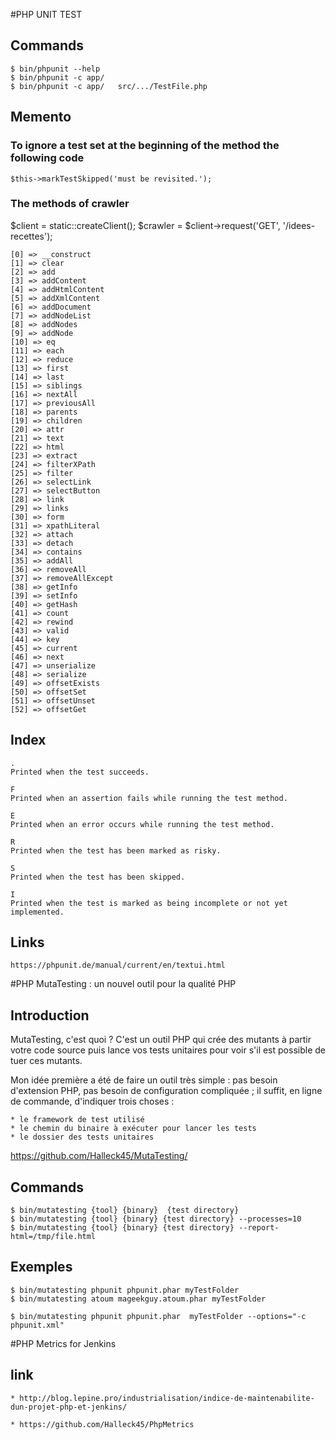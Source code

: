 #PHP UNIT TEST

## Commands
```
$ bin/phpunit --help
$ bin/phpunit -c app/
$ bin/phpunit -c app/   src/.../TestFile.php
```

## Memento

### To ignore a test set at the beginning of the method the following code
```
$this->markTestSkipped('must be revisited.');
```

### The methods of crawler

$client = static::createClient();
$crawler = $client->request('GET', '/idees-recettes');

    [0] => __construct
    [1] => clear
    [2] => add
    [3] => addContent
    [4] => addHtmlContent
    [5] => addXmlContent
    [6] => addDocument
    [7] => addNodeList
    [8] => addNodes
    [9] => addNode
    [10] => eq
    [11] => each
    [12] => reduce
    [13] => first
    [14] => last
    [15] => siblings
    [16] => nextAll
    [17] => previousAll
    [18] => parents
    [19] => children
    [20] => attr
    [21] => text
    [22] => html
    [23] => extract
    [24] => filterXPath
    [25] => filter
    [26] => selectLink
    [27] => selectButton
    [28] => link
    [29] => links
    [30] => form
    [31] => xpathLiteral
    [32] => attach
    [33] => detach
    [34] => contains
    [35] => addAll
    [36] => removeAll
    [37] => removeAllExcept
    [38] => getInfo
    [39] => setInfo
    [40] => getHash
    [41] => count
    [42] => rewind
    [43] => valid
    [44] => key
    [45] => current
    [46] => next
    [47] => unserialize
    [48] => serialize
    [49] => offsetExists
    [50] => offsetSet
    [51] => offsetUnset
    [52] => offsetGet


## Index
```
.
Printed when the test succeeds.

F
Printed when an assertion fails while running the test method.

E
Printed when an error occurs while running the test method.

R
Printed when the test has been marked as risky.

S
Printed when the test has been skipped.

I
Printed when the test is marked as being incomplete or not yet implemented.
```

## Links
```
https://phpunit.de/manual/current/en/textui.html
```

#PHP MutaTesting : un nouvel outil pour la qualité PHP

## Introduction
MutaTesting, c'est quoi ? C'est un outil PHP qui crée des mutants à partir votre code source puis lance vos tests unitaires pour voir 
s'il est possible de tuer ces mutants.

Mon idée première a été de faire un outil très simple : pas besoin d'extension PHP, pas besoin de configuration compliquée ; 
il suffit, en ligne de commande, d'indiquer trois choses :

```
* le framework de test utilisé
* le chemin du binaire à exécuter pour lancer les tests
* le dossier des tests unitaires
```

https://github.com/Halleck45/MutaTesting/

## Commands
```
$ bin/mutatesting {tool} {binary}  {test directory}
$ bin/mutatesting {tool} {binary} {test directory} --processes=10
$ bin/mutatesting {tool} {binary} {test directory} --report-html=/tmp/file.html
```

## Exemples
```
$ bin/mutatesting phpunit phpunit.phar myTestFolder
$ bin/mutatesting atoum mageekguy.atoum.phar myTestFolder

$ bin/mutatesting phpunit phpunit.phar  myTestFolder --options="-c phpunit.xml"
```

#PHP Metrics for Jenkins

## link
```
* http://blog.lepine.pro/industrialisation/indice-de-maintenabilite-dun-projet-php-et-jenkins/

* https://github.com/Halleck45/PhpMetrics
```